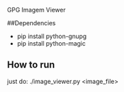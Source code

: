 GPG Imagem Viewer

##Dependencies

- pip install python-gnupg
- pip install python-magic

## How to run

just do: ./image_viewer.py <image_file>
